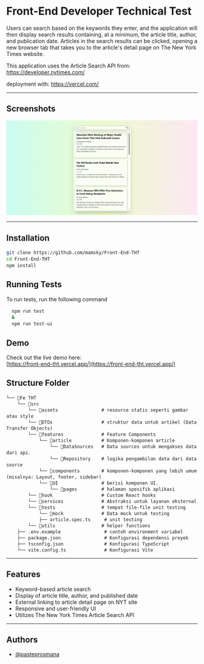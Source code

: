 # Front-End Developer Technical Test

Users can search based on the keywords they enter, and the application will then display search results containing, at a minimum, the article title, author, and publication date. Articles in the search results can be clicked, opening a new browser tab that takes you to the article's detail page on The New York Times website.

This application uses the Article Search API from: https://developer.nytimes.com/

deployment with: https://vercel.com/

---

## Screenshots

![App Screenshot](https://github.com/mamsky/Front-End-THT/blob/master/src/assets/images/Screenshot.png?raw=true)

---

## Installation

```bash
git clone https://github.com/mamsky/Front-End-THT
cd Front-End-THT
npm install
```

## Running Tests

To run tests, run the following command

```bash
  npm run test
  &
  npm run test-ui
```

## Demo

Check out the live demo here:  
[https://front-end-tht.vercel.app/](https://front-end-tht.vercel.app/)

## Structure Folder

```
└── 📁Fe THT
    └── 📁src
        └── 📁assets                # resource statis seperti gambar atau style
        └── 📁DTOs                  # struktur data untuk artikel (Data Transfer Objects)
        └── 📁features              # Feature Components
            └── 📁article           # Komponen-komponen article
                └── 📁DataSources   # Data sources untuk mengakses data dari api.
                └── 📁Repository    # logika pengambilan data dari data source
            └── 📁components        # komponen-komponen yang lebih umum (misalnya: Layout, footer, sidebar)
            └── 📁UI                # berisi komponen UI.
                └── 📁pages         # halaman spesifik aplikasi
        └── 📁hook                  # Custom React hooks
        └── 📁services              # Abstraksi untuk layanan eksternal
        └── 📁tests                 # tempat file-file unit testing
            └── 📁mock              # Data mock untuk testing
            ├── article.spec.ts     # unit testing
        └── 📁utils                 # helper functions
    ├── .env.example                # contoh environment variabel
    ├── package.json                # Konfigurasi dependensi proyek
    ├── tsconfig.json               # Konfigurasi TypeScript
    └── vite.config.ts              # Konfigurasi Vite
```

---

## Features

- Keyword-based article search
- Display of article title, author, and published date
- External linking to article detail page on NYT site
- Responsive and user-friendly UI
- Utilizes The New York Times Article Search API

---

## Authors

- [@pasteprosmana](https://github.com/mamsky)
